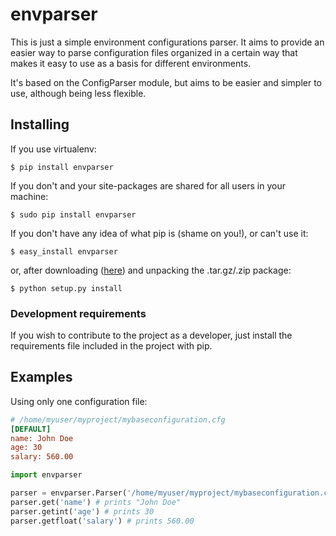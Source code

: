 # envparser
This is just a simple environment configurations parser. It aims to provide an easier way to parse configuration files
organized in a certain way that makes it easy to use as a basis for different environments.

It's based on the ConfigParser module, but aims to be easier and simpler to use, although being less flexible.

## Installing
If you use virtualenv:

```
$ pip install envparser
```

If you don't and your site-packages are shared for all users in your machine:

```
$ sudo pip install envparser
```

If you don't have any idea of what pip is (shame on you!), or can't use it:

```
$ easy_install envparser
```

or, after downloading ([here](http://pypi.python.org/pypi/envparser/)) and unpacking the .tar.gz/.zip package:

```
$ python setup.py install
```

### Development requirements
If you wish to contribute to the project as a developer, just install the requirements file included in the project with pip.

## Examples

Using only one configuration file:

```cfg
# /home/myuser/myproject/mybaseconfiguration.cfg
[DEFAULT]
name: John Doe
age: 30
salary: 560.00
```

```python
import envparser

parser = envparser.Parser('/home/myuser/myproject/mybaseconfiguration.cfg')
parser.get('name') # prints "John Doe"
parser.getint('age') # prints 30
parser.getfloat('salary') # prints 560.00
```